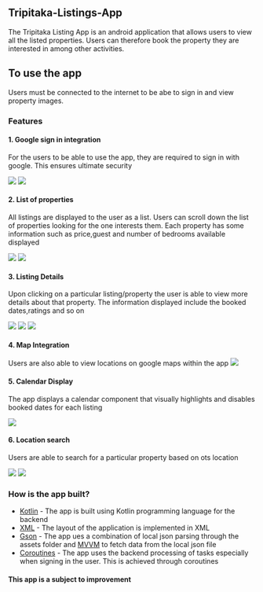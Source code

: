 ## Tripitaka-Listings-App
The Tripitaka Listing App is an android application that allows users to view all the listed properties. Users can therefore book the property they are interested in among other activities.

## To use the app
Users must be connected to the internet to be abe to sign in and view property images.

### Features
#### 1. Google sign in integration
For the users to be able to use the app, they are required to sign in with google. This ensures ultimate security

![](https://github.com/GitongaMurithi/Tripitaka-Listings-App/blob/main/app/src/main/java/com/example/listingsapp_tripitaca/screenshots/Screenshot%20(75).png)
![](https://github.com/GitongaMurithi/Tripitaka-Listings-App/blob/main/app/src/main/java/com/example/listingsapp_tripitaca/screenshots/Screenshot%20(76).png)

#### 2. List of properties
All listings are displayed to the user as a list. Users can scroll down the list of properties looking for the one interests them. 
Each property has some information such as price,guest and number of bedrooms available displayed

![](https://github.com/GitongaMurithi/Tripitaka-Listings-App/blob/main/app/src/main/java/com/example/listingsapp_tripitaca/screenshots/Screenshot%20(96).png)
![](https://github.com/GitongaMurithi/Tripitaka-Listings-App/blob/main/app/src/main/java/com/example/listingsapp_tripitaca/screenshots/Screenshot%20(99).png)

#### 3. Listing Details
Upon clicking on a particular listing/property the user is able to view more details about that property. The information displayed include the booked dates,ratings and so on

![](https://github.com/GitongaMurithi/Tripitaka-Listings-App/blob/main/app/src/main/java/com/example/listingsapp_tripitaca/screenshots/Screenshot%20(80).png)
![](https://github.com/GitongaMurithi/Tripitaka-Listings-App/blob/main/app/src/main/java/com/example/listingsapp_tripitaca/screenshots/Screenshot%20(87).png)
![](https://github.com/GitongaMurithi/Tripitaka-Listings-App/blob/main/app/src/main/java/com/example/listingsapp_tripitaca/screenshots/Screenshot%20(100).png)

#### 4. Map Integration
Users are also able to view locations on google maps within the app
![](https://github.com/GitongaMurithi/Tripitaka-Listings-App/blob/main/app/src/main/java/com/example/listingsapp_tripitaca/screenshots/Screenshot%20(98).png)

#### 5. Calendar Display
The app displays a calendar component that visually highlights and disables booked dates for each listing

![](https://github.com/GitongaMurithi/Tripitaka-Listings-App/blob/main/app/src/main/java/com/example/listingsapp_tripitaca/screenshots/Screenshot%20(81).png)

#### 6. Location search
Users are able to search for a particular property based on ots location

![](https://github.com/GitongaMurithi/Tripitaka-Listings-App/blob/main/app/src/main/java/com/example/listingsapp_tripitaca/screenshots/Screenshot%20(83).png)
![](https://github.com/GitongaMurithi/Tripitaka-Listings-App/blob/main/app/src/main/java/com/example/listingsapp_tripitaca/screenshots/Screenshot%20(84).png)

### How is the app built?
* [Kotlin](https://kotlinlang.org/) - The app is built using Kotlin programming language for the backend
* [XML](https://developer.android.com/codelabs/basic-android-kotlin-training-xml-layouts#:~:text=XML%20stands%20for%20eXtensible%20Markup,UI%20layout%20of%20Android%20apps.) - The layout of the application is implemented in XML
* [Gson](https://github.com/square/retrofit/tree/master/retrofit-converters/gson) - The app ues a combination of local json parsing through the assets folder and [MVVM](https://developer.android.com/topic/architecture) to fetch data from the local json file
* [Coroutines](https://kotlinlang.org/docs/coroutines-overview.html) - The app uses the backend processing of tasks especially when signing in the user. This is achieved through coroutines

#### This app is a subject to improvement

